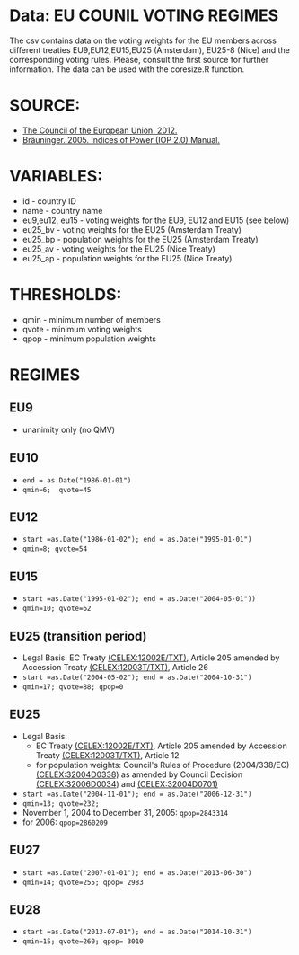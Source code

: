 Data: EU COUNIL VOTING REGIMES
==============================

The csv contains data on the voting weights for the EU members across different treaties EU9,EU12,EU15,EU25 (Amsterdam), EU25-8 (Nice) and the corresponding voting rules. Please, consult the first source for further information. The data can be used with the coresize.R function. 

# SOURCE:

* [The Council of the European Union. 2012.](http://europa.eu/legislation_summaries/institutional_affairs/treaties/nice_treaty/nice_treaty_council_en.htm)
* [Bräuninger. 2005. Indices of Power (IOP 2.0) Manual.](http://www.tbraeuninger.de/download/)

# VARIABLES:

* id - country ID
* name - country name 
* eu9,eu12, eu15 - voting weights for the EU9, EU12 and EU15 (see below)
* eu25_bv - voting weights for the EU25 (Amsterdam Treaty) 
* eu25_bp - population weights for the EU25 (Amsterdam Treaty) 
* eu25_av - voting weights for the EU25 (Nice Treaty) 
* eu25_ap - population weights for the EU25 (Nice Treaty)

# THRESHOLDS: 

* qmin - minimum number of members 
* qvote - minimum voting weights
* qpop - minimum population weights

# REGIMES 

## EU9 

* unanimity only (no QMV)

## EU10 

* `end = as.Date("1986-01-01")`
* `qmin=6;  qvote=45`
	
## EU12

* `start =as.Date("1986-01-02"); end = as.Date("1995-01-01")`
* `qmin=8; qvote=54`
	
## EU15 

* `start =as.Date("1995-01-02"); end = as.Date("2004-05-01"))`
* `qmin=10; qvote=62`
	
## EU25 (transition period)

* Legal Basis: EC Treaty [(CELEX:12002E/TXT)](http://eur-lex.europa.eu/legal-content/EN/TXT/?uri=CELEX:12002E/TXT), Article 205 amended by Accession Treaty [(CELEX:12003T/TXT)](http://eur-lex.europa.eu/legal-content/EN/TXT/?uri=CELEX:12003T/TXT), Article 26 
* `start =as.Date("2004-05-02"); end = as.Date("2004-10-31")`
* `qmin=17; qvote=88; qpop=0`

## EU25

* Legal Basis: 
	- EC Treaty [(CELEX:12002E/TXT)](http://eur-lex.europa.eu/legal-content/EN/TXT/?uri=CELEX:12002E/TXT), Article 205 amended by Accession Treaty [(CELEX:12003T/TXT)](http://eur-lex.europa.eu/legal-content/EN/TXT/?uri=CELEX:12003T/TXT), Article 12
	- for population weights: Council's Rules of Procedure (2004/338/EC) [(CELEX:32004D0338)](http://eur-lex.europa.eu/legal-content/EN/TXT/?uri=CELEX:32004D0338) as amended by Council Decision [(CELEX:32006D0034)](http://eur-lex.europa.eu/legal-content/EN/TXT/?qid=1418028936134&uri=CELEX:32006D0034) and [(CELEX:32004D0701)](http://eur-lex.europa.eu/legal-content/EN/TXT/?uri=CELEX:32004D0701)
*  `start =as.Date("2004-11-01"); end = as.Date("2006-12-31") `
*  `qmin=13; qvote=232;`
*  November 1, 2004 to December 31, 2005: `qpop=2843314`
*  for 2006: `qpop=2860209`

## EU27 

*  `start =as.Date("2007-01-01"); end = as.Date("2013-06-30") `
*  `qmin=14; qvote=255; qpop= 2983`

## EU28 

*  `start =as.Date("2013-07-01"); end = as.Date("2014-10-31") `
*  `qmin=15; qvote=260; qpop= 3010`

